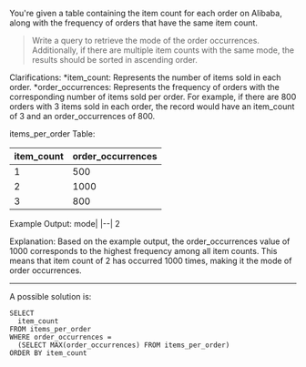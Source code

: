 You're given a table containing the item count for each order on Alibaba, along with the frequency of orders that have the same item count. 
>Write a query to retrieve the mode of the order occurrences. Additionally, if there are multiple item counts with the same mode, the results should be sorted in ascending order.

Clarifications:
*item_count: Represents the number of items sold in each order.
*order_occurrences: Represents the frequency of orders with the corresponding number of items sold per order.
For example, if there are 800 orders with 3 items sold in each order, the record would have an item_count of 3 and an order_occurrences of 800.

items_per_order Table:

|item_count	|order_occurrences|
|--|--|
1	|500
2	|1000
3	|800

Example Output:
mode|
|--|
2

Explanation:
Based on the example output, the order_occurrences value of 1000 corresponds to the highest frequency among all item counts. This means that item count of 2 has occurred 1000 times, making it the mode of order occurrences.

***


A possible solution is:
```
SELECT 
  item_count
FROM items_per_order
WHERE order_occurrences = 
  (SELECT MAX(order_occurrences) FROM items_per_order)
ORDER BY item_count
```
